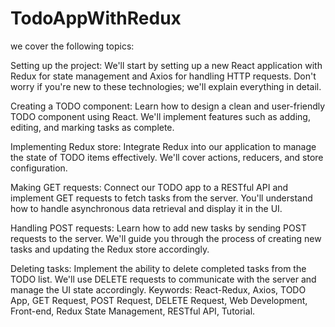 # TodoAppWithRedux
 we cover the following topics:

Setting up the project: We'll start by setting up a new React application with Redux for state management and Axios for handling HTTP requests. Don't worry if you're new to these technologies; we'll explain everything in detail.

Creating a TODO component: Learn how to design a clean and user-friendly TODO component using React. We'll implement features such as adding, editing, and marking tasks as complete.

Implementing Redux store: Integrate Redux into our application to manage the state of TODO items effectively. We'll cover actions, reducers, and store configuration.

Making GET requests: Connect our TODO app to a RESTful API and implement GET requests to fetch tasks from the server. You'll understand how to handle asynchronous data retrieval and display it in the UI.

Handling POST requests: Learn how to add new tasks by sending POST requests to the server. We'll guide you through the process of creating new tasks and updating the Redux store accordingly.

Deleting tasks: Implement the ability to delete completed tasks from the TODO list. We'll use DELETE requests to communicate with the server and manage the UI state accordingly.
Keywords: React-Redux, Axios, TODO App, GET Request, POST Request, DELETE Request, Web Development, Front-end, Redux State Management, RESTful API, Tutorial.
